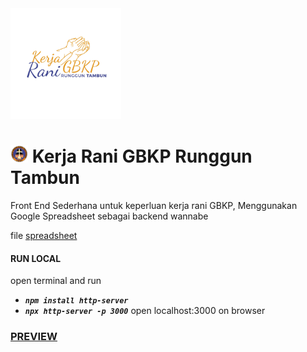 <img src="./assets/logo-kerja-rani.jpg" width="177">

# <img src="./assets/logo-gbkp.png" width="28"> Kerja Rani GBKP Runggun Tambun #
Front End Sederhana untuk keperluan kerja rani GBKP,
Menggunakan Google Spreadsheet sebagai backend wannabe

file [spreadsheet](https://docs.google.com/spreadsheets/d/1F5nF_1Q041UqRMJ99F6SwIj8ohU9bxUgympn3tXKG2s/view#gid=0)

#### RUN LOCAL ####
open terminal and run
- ***```npm install http-server```***
- ***```npx http-server -p 3000```***
open localhost:3000 on browser

### [PREVIEW](https://harisaginting.github.io/kerja-rani-gbkp/) ###